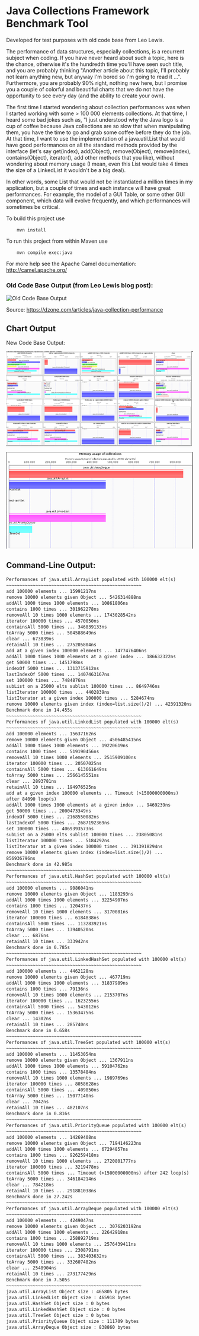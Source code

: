 # Java Collections Framework Benchmark Tool

Developed for test purposes with old code base from Leo Lewis.

The performance of data structures, especially collections, 
is a recurrent subject when coding. If you have never heard about such a topic, 
here is the chance, otherwise it's the hundredth time you'll have seen such title, 
and you are probably thinking "Another article about this topic, 
I'll probably not learn anything new, but anyway I'm bored so I'm going to read it …". 
Furthermore, you are probably 90% right, nothing new here, 
but I promise you a couple of colorful and 
beautiful charts that we do not have the opportunity to see every day 
(and the ability to create your own).

The first time I started wondering about collection performances was 
when I started working with some > 100 000 elements collections. 
At that time, I heard some bad jokes such as, 
"I just understood why the Java logo is a cup of coffee because 
Java collections are so slow that when manipulating them, 
you have the time to go and grab some coffee before they do the job.
At that time, I want to use the implementation of a java.util.List that 
would have good performances on all the standard methods provided by the interface 
(let's say get(index), add(Object), remove(Object), remove(index), contains(Object), 
iterator(), add other methods that you like), without wondering about memory usage 
(I mean, even this List would take 4 times the size of a LinkedList 
it wouldn't be a big deal).

In other words, some List that would not be instantiated a million times 
in my application, but a couple of times and each instance 
will have great performances. For example, the model of a GUI Table, 
or some other GUI component, which data will evolve frequently, 
and which performances will sometimes be critical.


To build this project use

```
    mvn install
```

To run this project from within Maven use

```
    mvn compile exec:java
```

For more help see the Apache Camel documentation: http://camel.apache.org/

### Old Code Base Output (from Leo Lewis blog post):

![Old Code Base Output](http://4.bp.blogspot.com/-eor4DBhjVFU/UEFtIsHli3I/AAAAAAAAAGA/vg6oUjFMjDU/s1600/ListPerf.png)

Source: https://dzone.com/articles/java-collection-performance

## Chart Output

New Code Base Output:

![New Version Output-1](./images/1.png)

![New Version Output-2](./images/2.png)

## Command-Line Output:

```
Performances of java.util.ArrayList populated with 100000 elt(s)
~~~~~~~~~~~~~~~~~~~~~~~~~~~~~~~~~~~~~~~~~~~~~~~~~~~
add 100000 elements ... 15991217ns
remove 10000 elements given Object ... 5426314888ns
addAll 1000 times 1000 elements ... 10861806ns
contains 1000 times ... 301962278ns
removeAll 10 times 1000 elements ... 1743028542ns
iterator 100000 times ... 4570050ns
containsAll 5000 times ... 346839133ns
toArray 5000 times ... 504588649ns
clear ... 673839ns
retainAll 10 times ... 275205804ns
add at a given index 100000 elements ... 1477476406ns
addAll 1000 times 1000 elements at a given index ... 186632322ns
get 50000 times ... 1451798ns
indexOf 5000 times ... 1313715912ns
lastIndexOf 5000 times ... 1407463167ns
set 100000 times ... 7484876ns
subList on a 25000 elts sublist 100000 times ... 8649746ns
listIterator 100000 times ... 4402839ns
listIterator at a given index 100000 times ... 5284674ns
remove 10000 elements given index (index=list.size()/2) ... 42391320ns
Benchmark done in 14.455s
~~~~~~~~~~~~~~~~~~~~~~~~~~~~~~~~~~~~~~~~~~~~~~~~~~~
Performances of java.util.LinkedList populated with 100000 elt(s)
~~~~~~~~~~~~~~~~~~~~~~~~~~~~~~~~~~~~~~~~~~~~~~~~~~~
add 100000 elements ... 15637162ns
remove 10000 elements given Object ... 4506485415ns
addAll 1000 times 1000 elements ... 19220619ns
contains 1000 times ... 519190456ns
removeAll 10 times 1000 elements ... 2515909100ns
iterator 100000 times ... 20507025ns
containsAll 5000 times ... 613661649ns
toArray 5000 times ... 2566145551ns
clear ... 2893781ns
retainAll 10 times ... 194976525ns
add at a given index 100000 elements ... Timeout (>15000000000ns) after 84090 loop(s)
addAll 1000 times 1000 elements at a given index ... 9469239ns
get 50000 times ... 2000473349ns
indexOf 5000 times ... 2168550082ns
lastIndexOf 5000 times ... 2687192369ns
set 100000 times ... 4069393573ns
subList on a 25000 elts sublist 100000 times ... 23805081ns
listIterator 100000 times ... 5184292ns
listIterator at a given index 100000 times ... 3913918294ns
remove 10000 elements given index (index=list.size()/2) ... 856936796ns
Benchmark done in 42.985s
~~~~~~~~~~~~~~~~~~~~~~~~~~~~~~~~~~~~~~~~~~~~~~~~~~~
Performances of java.util.HashSet populated with 100000 elt(s)
~~~~~~~~~~~~~~~~~~~~~~~~~~~~~~~~~~~~~~~~~~~~~~~~~~~
add 100000 elements ... 9086041ns
remove 10000 elements given Object ... 1183293ns
addAll 1000 times 1000 elements ... 32254907ns
contains 1000 times ... 120437ns
removeAll 10 times 1000 elements ... 3170081ns
iterator 100000 times ... 6184838ns
containsAll 5000 times ... 113283921ns
toArray 5000 times ... 13940520ns
clear ... 6876ns
retainAll 10 times ... 333942ns
Benchmark done in 0.785s
~~~~~~~~~~~~~~~~~~~~~~~~~~~~~~~~~~~~~~~~~~~~~~~~~~~
Performances of java.util.LinkedHashSet populated with 100000 elt(s)
~~~~~~~~~~~~~~~~~~~~~~~~~~~~~~~~~~~~~~~~~~~~~~~~~~~
add 100000 elements ... 4462128ns
remove 10000 elements given Object ... 467719ns
addAll 1000 times 1000 elements ... 31837989ns
contains 1000 times ... 79136ns
removeAll 10 times 1000 elements ... 2153707ns
iterator 100000 times ... 1623255ns
containsAll 5000 times ... 543012ns
toArray 5000 times ... 15363475ns
clear ... 14302ns
retainAll 10 times ... 285740ns
Benchmark done in 0.658s
~~~~~~~~~~~~~~~~~~~~~~~~~~~~~~~~~~~~~~~~~~~~~~~~~~~
Performances of java.util.TreeSet populated with 100000 elt(s)
~~~~~~~~~~~~~~~~~~~~~~~~~~~~~~~~~~~~~~~~~~~~~~~~~~~
add 100000 elements ... 11453054ns
remove 10000 elements given Object ... 1367911ns
addAll 1000 times 1000 elements ... 59104762ns
contains 1000 times ... 13578484ns
removeAll 10 times 1000 elements ... 1989769ns
iterator 100000 times ... 8058628ns
containsAll 5000 times ... 409850ns
toArray 5000 times ... 15077140ns
clear ... 7042ns
retainAll 10 times ... 482107ns
Benchmark done in 0.816s
~~~~~~~~~~~~~~~~~~~~~~~~~~~~~~~~~~~~~~~~~~~~~~~~~~~
Performances of java.util.PriorityQueue populated with 100000 elt(s)
~~~~~~~~~~~~~~~~~~~~~~~~~~~~~~~~~~~~~~~~~~~~~~~~~~~
add 100000 elements ... 14269408ns
remove 10000 elements given Object ... 7194146223ns
addAll 1000 times 1000 elements ... 67294857ns
contains 1000 times ... 926259418ns
removeAll 10 times 1000 elements ... 2720801777ns
iterator 100000 times ... 3219478ns
containsAll 5000 times ... Timeout (>15000000000ns) after 242 loop(s)
toArray 5000 times ... 346184214ns
clear ... 784218ns
retainAll 10 times ... 291881038ns
Benchmark done in 27.242s
~~~~~~~~~~~~~~~~~~~~~~~~~~~~~~~~~~~~~~~~~~~~~~~~~~~
Performances of java.util.ArrayDeque populated with 100000 elt(s)
~~~~~~~~~~~~~~~~~~~~~~~~~~~~~~~~~~~~~~~~~~~~~~~~~~~
add 100000 elements ... 4249047ns
remove 10000 elements given Object ... 3076203192ns
addAll 1000 times 1000 elements ... 22642918ns
contains 1000 times ... 258892719ns
removeAll 10 times 1000 elements ... 2576439411ns
iterator 100000 times ... 2308791ns
containsAll 5000 times ... 383403632ns
toArray 5000 times ... 332607482ns
clear ... 2548904ns
retainAll 10 times ... 273177429ns
Benchmark done in 7.505s
~~~~~~~~~~~~~~~~~~~~~~~~~~~~~~~~~~~~~~~~~~~~~~~~~~~
java.util.ArrayList Object size : 465805 bytes
java.util.LinkedList Object size : 465918 bytes
java.util.HashSet Object size : 0 bytes
java.util.LinkedHashSet Object size : 0 bytes
java.util.TreeSet Object size : 0 bytes
java.util.PriorityQueue Object size : 111709 bytes
java.util.ArrayDeque Object size : 838860 bytes

```
